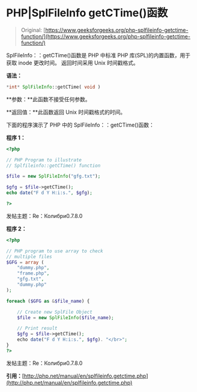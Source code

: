# PHP|SplFileInfo getCTime()函数

> Original: [https://www.geeksforgeeks.org/php-splfileinfo-getctime-function/](https://www.geeksforgeeks.org/php-splfileinfo-getctime-function/)

SplFileInfo：：getCTime()函数是 PHP 中标准 PHP 库(SPL)的内置函数，用于获取 inode 更改时间。 返回时间采用 Unix 时间戳格式。

**语法：**

```php
*int* SplFileInfo::getCTime( void )
```

**参数：**此函数不接受任何参数。

**返回值：**此函数返回 Unix 时间戳格式的时间。

下面的程序演示了 PHP 中的 SplFileInfo：：getCTime()函数：

**程序 1：**

```php
<?php

// PHP Program to illustrate 
// Splfileinfo::getCTime() function

$file = new SplFileInfo("gfg.txt");

$gfg = $file->getCTime();
echo date("F d Y H:i:s.", $gfg);

?>
```

发帖主题：Re：Колибри0.7.8.0

**程序 2：**

```php
<?php

// PHP program to use array to check
// multiple files
$GFG = array (
    "dummy.php",
    "frame.php",
    "gfg.txt",
    "dummy.php"
);

foreach ($GFG as &$file_name) {

    // Create new SplFile Object
    $file = new SplFileInfo($file_name);

    // Print result
    $gfg = $file->getCTime();
    echo date("F d Y H:i:s.", $gfg). "</br>"; 
}
?>
```

发帖主题：Re：Колибри0.7.8.0

**引用：**[http://php.net/manual/en/splfileinfo.getctime.php](http://php.net/manual/en/splfileinfo.getctime.php)
